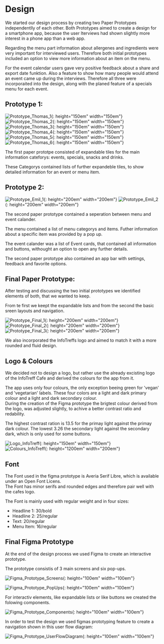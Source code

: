 # Design

We started our design process by creating two Paper Prototypes independentlly of each other.
Both Prototypes aimed to create a design for a smartphone app, because the user Iterviews had shown slightly more interest in a phone app than a web app.

Regarding the menu part information about allergenes and ingredients were very important for interviewed users. Therefore both initial prototypes included an option to view more information about an item on the menu.

For the event calendar users gave very positive feedback about a share and export date funktion. Also a feature to show how many people would attend an event came up during the interviews.
Therefore all three were incorporaited into the design, along with the planed feature of a specials menu for each event.
 
## Prototype 1:  

![Prototype_Thomas_1](../PaperPrototypes/design_thomas1.jpg){: height="150em" width="150em"}
![Prototype_Thomas_2](../PaperPrototypes/design_thomas2.jpg){: height="150em" width="150em"}
![Prototype_Thomas_3](../PaperPrototypes/design_thomas3.jpg){: height="150em" width="150em"}  
![Prototype_Thomas_4](../PaperPrototypes/design_thomas4.jpg){: height="150em" width="150em"}
![Prototype_Thomas_5](../PaperPrototypes/design_thomas5.jpg){: height="150em" width="150em"}
![Prototype_Thomas_6](../PaperPrototypes/design_thomas6.jpg){: height="150em" width="150em"}  

The first paper prototpe consisted of expandable tiles for the main information cateforys: events, specials, snacks and drinks.

These Categorys contained lists of further expandeble tiles, to show detailed information for an event or menu item.

## Prototype 2:  

![Prototype_Emil_1](../PaperPrototypes/design_emil1.jpg){: height="200em" width="200em"}
![Prototype_Emil_2](../PaperPrototypes/design_emil2.jpg){: height="200em" width="200em"}  

The second paper prototype contained a seperation between menu and event calander.

The menu contained a list of menu categorys and items. Futher information about a specific item was provided by a pop up.

The event calander was a list of Event cards, that contained all information and buttons, withought an option to open any further details.

The second paper prototype also contained an app bar with settings, feedback and favorite options.
  
## Final Paper Prototype:  

After testing and discussing the two initial prototypes we identified elements of both, that we wanted to keep.

From te first we keept the expandable lists and from the second the basic sreen layouts and navigation.

![Prototype_Final_1](../PaperPrototypes/FinalPaperPrototype1.jpg){: height="200em" width="200em"}
![Prototype_Final_2](../PaperPrototypes/FinalPaperPrototype2.jpg){: height="200em" width="200em"}
![Prototype_Final_3](../PaperPrototypes/FinalPaperPrototype3.jpg){: height="200em" width="200em"}  

We also incorporated the InfoTreffs logo and aimed to match it with a more rounded and fluid design.

## Logo & Colours

We decided not to design a logo, but rather use the already excisting logo of the InfoTreff Cafe and derived the colours for the app from it.

The app uses only four colours, the only exception beeing green for 'vegan' and 'vegetarian' labels. These four colors are a light and dark primary colour and a light and dark secondary colour.  
During the creation of the Figma prototype the brigtest colour derived from the logo, was adjusted slightly, to achive a better contrast ratio and redability.

The highest contrast ration is 13.5 for the primay light against the primay dark colour.
The lowest 3.26 the secondary light against the secondary dark, which is only used for some buttons.

![Logo_InfoTreff](../PaperPrototypes/logoInfoTreff.png){: height="150em" width="150em"}  
![Colours_InfoTreff](../PaperPrototypes/Farben_Infotreff_app.png){: height="1200em" width="200em"}  

## Font  
The Font used in the figma prototype is Averia Serif Libre, which is available under an Open Font Licens.  
The Font has minor serifs and rounded edges and therefore pair well with the cafes logo.  

The Font is mainly used with regular weight and in four sizes:  
- Headline 1: 30/bold
- Headline 2: 25/regular
- Text: 20/regular
- Menu Item: 16/regular

## Final Figma Prototype

At the end of the design process we used Figma to create an interactive prototype.

The prototype consistis of 3 main screens and six pop-ups.

![Figma_Prototype_Screens](../FigmaPrototype/Prototype_MainScreens.png){: height="100em" width="100em"}  

![Figma_Prototype_PopUps](../FigmaPrototype/Prototype_PopUps.png){: height="100em" width="100em"}  

For interactiv elements, like expandable lists or like buttons we created the folowing components.

![Figma_Prototype_Components](../FigmaPrototype/Prototype_Componenten.png){: height="100em" width="100em"}  

In order to test the design we used figmas prototyping feature to create a navigation shown in this user flow diagram:

![Figma_Prototype_UserFlowDiagram](../FigmaPrototype/UserFlowDiagram.png){: height="100em" width="100em"}  